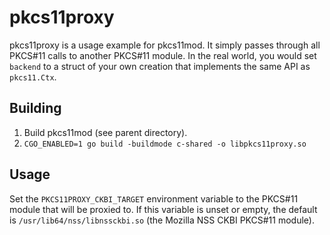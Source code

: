 # pkcs11proxy

pkcs11proxy is a usage example for pkcs11mod.  It simply passes through all PKCS#11 calls to another PKCS#11 module.  In the real world, you would set `backend` to a struct of your own creation that implements the same API as `pkcs11.Ctx`.

## Building

1. Build pkcs11mod (see parent directory).
2. `CGO_ENABLED=1 go build -buildmode c-shared -o libpkcs11proxy.so`

## Usage

Set the `PKCS11PROXY_CKBI_TARGET` environment variable to the PKCS#11 module that will be proxied to.  If this variable is unset or empty, the default is `/usr/lib64/nss/libnssckbi.so` (the Mozilla NSS CKBI PKCS#11 module).
